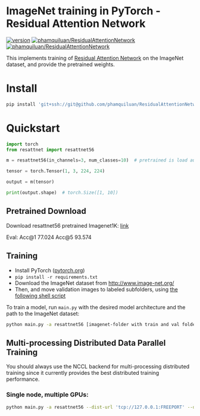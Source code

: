 # ImageNet training in PyTorch - Residual Attention Network

[![version](https://img.shields.io/badge/version-v0.1.0-blue)](https://github.com/phamquiluan/ResidualAttentionNetwork)
[![phamquiluan/ResidualAttentionNetwork](https://circleci.com/gh/phamquiluan/ResidualAttentionNetwork.svg?style=shield&circle-token=f96e4e1a66e86406f9a01512c52e1185b731ab0e)](https://app.circleci.com/pipelines/github/phamquiluan/ResidualAttentionNetwork)
[![phamquiluan/ResidualAttentionNetwork](https://img.shields.io/badge/code%20style-black-000000.svg)](https://github.com/phamquiluan/ResidualAttentionNetwork)


This implements training of [Residual Attention Network](https://arxiv.org/abs/1704.06904) on the ImageNet dataset, and provide the pretrained weights.


# Install 

```bash
pip install 'git+ssh://git@github.com/phamquiluan/ResidualAttentionNetwork.git@v0.1.0'
```

# Quickstart

```python
import torch
from resattnet import resattnet56

m = resattnet56(in_channels=3, num_classes=10)  # pretrained is load automatically

tensor = torch.Tensor(1, 3, 224, 224)

output = m(tensor)

print(output.shape)  # torch.Size([1, 10])
```

## Pretrained Download

Download resattnet56 pretrained Imagenet1K: [link](https://drive.google.com/file/d/1Sc-TCERxrJKN4TvmDOwn_98GeUva_FIr/view?usp=sharing)

Eval: Acc@1 77.024 Acc@5 93.574




## Training

- Install PyTorch ([pytorch.org](http://pytorch.org))
- `pip install -r requirements.txt`
- Download the ImageNet dataset from http://www.image-net.org/
- Then, and move validation images to labeled subfolders, using [the following shell script](https://raw.githubusercontent.com/soumith/imagenetloader.torch/master/valprep.sh)


To train a model, run `main.py` with the desired model architecture and the path to the ImageNet dataset:

```bash
python main.py -a resattnet56 [imagenet-folder with train and val folders]
```

## Multi-processing Distributed Data Parallel Training

You should always use the NCCL backend for multi-processing distributed training since it currently provides the best distributed training performance.

### Single node, multiple GPUs:

```bash
python main.py -a resattnet56 --dist-url 'tcp://127.0.0.1:FREEPORT' --dist-backend 'nccl' --multiprocessing-distributed --world-size 1 --rank 0 [imagenet-folder with train and val folders]
```
